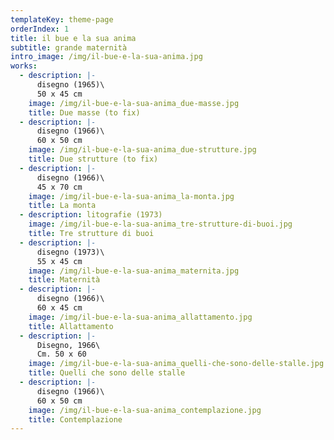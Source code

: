 ```yaml
---
templateKey: theme-page
orderIndex: 1
title: il bue e la sua anima
subtitle: grande maternità
intro_image: /img/il-bue-e-la-sua-anima.jpg
works:
  - description: |-
      disegno (1965)\
      50 x 45 cm
    image: /img/il-bue-e-la-sua-anima_due-masse.jpg
    title: Due masse (to fix)
  - description: |-
      disegno (1966)\
      60 x 50 cm
    image: /img/il-bue-e-la-sua-anima_due-strutture.jpg
    title: Due strutture (to fix)
  - description: |-
      disegno (1966)\
      45 x 70 cm
    image: /img/il-bue-e-la-sua-anima_la-monta.jpg
    title: La monta
  - description: litografie (1973)
    image: /img/il-bue-e-la-sua-anima_tre-strutture-di-buoi.jpg
    title: Tre strutture di buoi
  - description: |-
      disegno (1973)\
      55 x 45 cm
    image: /img/il-bue-e-la-sua-anima_maternita.jpg
    title: Maternità
  - description: |-
      disegno (1966)\
      60 x 45 cm
    image: /img/il-bue-e-la-sua-anima_allattamento.jpg
    title: Allattamento
  - description: |-
      Disegno, 1966\
      Cm. 50 x 60
    image: /img/il-bue-e-la-sua-anima_quelli-che-sono-delle-stalle.jpg
    title: Quelli che sono delle stalle
  - description: |-
      disegno (1966)\
      60 x 50 cm
    image: /img/il-bue-e-la-sua-anima_contemplazione.jpg
    title: Contemplazione
---
```


